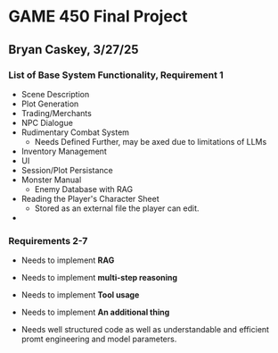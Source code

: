 # GAME 450 Final Project
## Bryan Caskey, 3/27/25

### List of Base System Functionality, Requirement 1
- Scene Description
- Plot Generation
- Trading/Merchants
- NPC Dialogue
- Rudimentary Combat System 
  - Needs Defined Further, may be axed due to limitations of LLMs
- Inventory Management
- UI
- Session/Plot Persistance
- Monster Manual 
  - Enemy Database with RAG
- Reading the Player's Character Sheet
  - Stored as an external file the player can edit.
- 

### Requirements 2-7
- Needs to implement **RAG**
  
- Needs to implement **multi-step reasoning**
  
- Needs to implement **Tool usage**
  
- Needs to implement **An additional thing**
  
- Needs well structured code as well as understandable and efficient promt engineering and model parameters.





